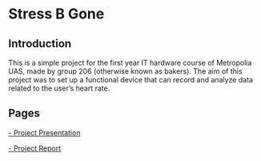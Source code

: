 # Stress B Gone



## Introduction
This is a simple project for the first year IT hardware course of Metropolia UAS, made by group 206 (otherwise known as bakers). The aim of this project was to set up a functional device that can record and analyze data related to the user’s heart rate.


## Pages
[- Project Presentation](https://metropoliafi.sharepoint.com/:p:/s/raspberrypi_bakers/EUKendn2XVBIpMRt4O2m_3EBR9ciRm3p_UUgjyD2h0d2Zg?e=l1qgKE)

[- Project Report](https://metropoliafi.sharepoint.com/:w:/s/raspberrypi_bakers/EXQri4TEXmRPrCMNJ6A5cjgBQhze-JNPPVnhqBN0I4Zrrg?e=CMzobb)


